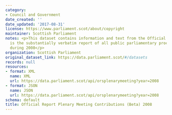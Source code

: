 ```yaml
---
category:
- Council and Government
date_created: ''
date_updated: '2017-08-31'
license: https://www.parliament.scot/about/copyright
maintainer: Scottish Parliament
notes: <p>This dataset contains information and text from the Official Report, which
  is the substantially verbatim report of all public parliamentary proceedings taken
  during 2008</p>
organization: Scottish Parliament
original_dataset_link: https://data.parliament.scot/#/datasets
records: null
resources:
- format: XML
  name: XML
  url: https://data.parliament.scot/api/orsplenarymeeting?year=2008
- format: JSON
  name: JSON
  url: https://data.parliament.scot/api/orsplenarymeeting?year=2008
schema: default
title: Official Report Plenary Meeting Contributions (Beta) 2008
---
```

